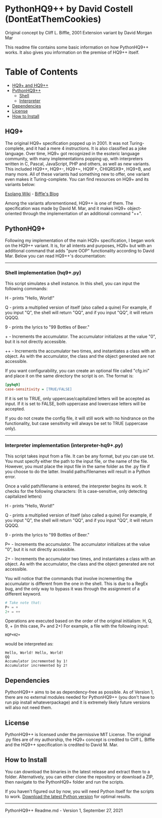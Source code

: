 # PythonHQ9++ by David Costell (DontEatThemCookies)

Original concept by Cliff L. Biffle, 2001
Extension variant by David Morgan Mar

This readme file contains some basic information on how PythonHQ9++ works. 
It also gives you information on the premise of HQ9++ itself.

# Table of Contents

<!--ts-->
   * [HQ9+ and HQ9++](#hq9)
   * [PythonHQ9++](#pythonhq9)
     * [Shell](#shell-implementation-hq9py)
     * [Interpreter](#interpreter-implementation-interpreter-hq9py)
   * [Dependencies](#dependencies)
   * [License](#license)
   * [How to Install](#how-to-install)
<!--te-->

## HQ9+

The original HQ9+ specification popped up in 2001. It was not Turing-complete, and it had a mere 4 instructions. It is also classified as a joke language. Over time, HQ9+ got recognized in the esoteric language community, with many implementations popping up, with interpreters written in C, Pascal, JavaScript, PHP and others, as well as new variants. This included HQ9++, HQ9+-, HQ9+~, HQ9F+, CHIQRSX9+, HQ9+B, and many more. All of these variants had something new to offer, one variant even makes it Turing-complete. You can find resources on HQ9+ and its variants below:

[Esolang Wiki](https://esolangs.org/wiki/HQ9%2B) - 
[Biffle's Blog](http://cliffle.com/esoterica/hq9plus/)

Among the variants aforementioned, HQ9++ is one of them. The specification was made by David M. Mar, and it makes HQ9+ object-oriented through the implementation of an additional command "++".




## PythonHQ9+

Following my implementation of the main HQ9+ specification, I began work on the HQ9++ variant. It is, for all intents and purposes, HQ9+ but with an additional command that adds "pure OOP" functionality according to David Mar.
Below you can read HQ9++'s documentation:

***
### Shell implementation (hq9+.py)

This script simulates a shell instance. In this shell, you can input the following commands:

H - prints "Hello, World!"

Q - prints a multiplied version of itself (also called a quine)
For example, if you input "Q", the shell will return "QQ", and if you input "QQ", it will return QQQQ.

9 - prints the lyrics to "99 Bottles of Beer."

\+ - Increments the accumulator. 
The accumulator initializes at the value "0", but it is not directly accessible.

\++ - Increments the accumulator two times, and instantiates a class with an object.
As with the accumulator, the class and the object generated are not accessible.

If you want configurability, you can create an optional file called "cfg.ini" and place it on the same
directory the script is on. The format is:
```ini
[pyhq9]
case-sensitivity = [TRUE/FALSE]
```
If it is set to TRUE, only uppercase/capitalized letters will be accepted as input.
If it is set to FALSE, both uppercase and lowercase letters will be accepted.

If you do not create the config file, it will still work with no hindrance on the functionality, but case
sensitivity will always be set to TRUE (uppercase only). 
***
### Interpreter implementation (interpreter-hq9+.py)

This script takes input from a file. It can be any format, but you can use txt.
You must specify either the path to the input file, or the name of the file.
However, you must place the input file in the same folder as the .py file if you choose to do the latter.
Invalid paths/filenames will result in a Python error.

Once a valid path/filename is entered, the interpreter begins its work.
It checks for the following characters: (It is case-sensitive, only detecting capitalized letters)

H - prints "Hello, World!"

Q - prints a multiplied version of itself (also called a quine)
For example, if you input "Q", the shell will return "QQ", and if you input "QQ", it will return QQQQ.

9 - prints the lyrics to "99 Bottles of Beer."

P+ - Increments the accumulator. 
The accumulator initializes at the value "0", but it is not directly accessible.

2+ - Increments the accumulator two times, and instantiates a class with an object.
As with the accumulator, the class and the object generated are not accessible.

You will notice that the commands that involve incrementing the accumulator is different from the one in the shell.
This is due to a RegEx bug, and the only way to bypass it was through the assignment of a different keyword.
```py
# Take note that:
P+ = +
2+ = ++
```

Operations are executed based on the order of the original initialism: H, Q, 9, + (in this case, P+ and 2+)
For example, a file with the following input: 
```
HQP+H2+
```
would be interpreted as:
```
Hello, World! Hello, World!
QQ
Accumulator incremented by 1!
Accumulator incremented by 2!
```

## Dependencies
PythonHQ9++ aims to be as dependency-free as possible. As of Version 1, there are no external modules needed for PythonHQ9++
(you don't have to run pip install whateverpackage) and it is extremely likely future versions will also not need them.

## License
PythonHQ9++ is licensed under the permissive MIT License. The original .py files are of my authorship, the HQ9+ concept
is credited to Cliff L. Biffle and the HQ9++ specification is credited to David M. Mar.

## How to Install
You can download the binaries in the latest release and extract them to a folder.
Alternatively, you can either clone the repository or download a ZIP, then navigate to the PythonHQ9+ folder and run the scripts.

If you haven't figured out by now, you will need Python itself for the scripts to work. [Download the latest Python version](https://www.python.org/downloads/) for optimal results.


***
PythonHQ9++ Readme.md - Version 1, September 27, 2021  
